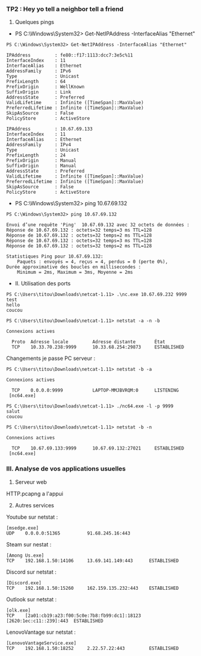 ### TP2 : Hey yo tell a neighbor tell a friend

1. Quelques pings

* PS C:\Windows\System32> Get-NetIPAddress -InterfaceAlias "Ethernet"

```
PS C:\Windows\System32> Get-NetIPAddress -InterfaceAlias "Ethernet"

IPAddress         : fe80::f17:1113:dcc7:3e5c%11
InterfaceIndex    : 11
InterfaceAlias    : Ethernet
AddressFamily     : IPv6
Type              : Unicast
PrefixLength      : 64
PrefixOrigin      : WellKnown
SuffixOrigin      : Link
AddressState      : Preferred
ValidLifetime     : Infinite ([TimeSpan]::MaxValue)
PreferredLifetime : Infinite ([TimeSpan]::MaxValue)
SkipAsSource      : False
PolicyStore       : ActiveStore

IPAddress         : 10.67.69.133
InterfaceIndex    : 11
InterfaceAlias    : Ethernet
AddressFamily     : IPv4
Type              : Unicast
PrefixLength      : 24
PrefixOrigin      : Manual
SuffixOrigin      : Manual
AddressState      : Preferred
ValidLifetime     : Infinite ([TimeSpan]::MaxValue)
PreferredLifetime : Infinite ([TimeSpan]::MaxValue)
SkipAsSource      : False
PolicyStore       : ActiveStore
```

* PS C:\Windows\System32> ping 10.67.69.132

```
PS C:\Windows\System32> ping 10.67.69.132

Envoi d’une requête 'Ping'  10.67.69.132 avec 32 octets de données :
Réponse de 10.67.69.132 : octets=32 temps=3 ms TTL=128
Réponse de 10.67.69.132 : octets=32 temps=2 ms TTL=128
Réponse de 10.67.69.132 : octets=32 temps=3 ms TTL=128
Réponse de 10.67.69.132 : octets=32 temps=2 ms TTL=128

Statistiques Ping pour 10.67.69.132:
    Paquets : envoyés = 4, reçus = 4, perdus = 0 (perte 0%),
Durée approximative des boucles en millisecondes :
    Minimum = 2ms, Maximum = 3ms, Moyenne = 2ms
```

* II. Utilisation des ports
 ```
PS C:\Users\titou\Downloads\netcat-1.11> .\nc.exe 10.67.69.232 9999
test
hello 
coucou
```

```
PS C:\Users\titou\Downloads\netcat-1.11> netstat -a -n -b

Connexions actives

  Proto  Adresse locale         Adresse distante       État
  TCP    10.33.70.238:9999      10.33.68.254:29873     ESTABLISHED
```

Changements je passe PC serveur :

```
PS C:\Users\titou\Downloads\netcat-1.11> netstat -b -a

Connexions actives

  TCP    0.0.0.0:9999           LAPTOP-MMJBVRQM:0      LISTENING
 [nc64.exe]

 ```

 ```
PS C:\Users\titou\Downloads\netcat-1.11> ./nc64.exe -l -p 9999
salut
coucou
```

```
PS C:\Users\titou\Downloads\netcat-1.11> netstat -b -n

Connexions actives

  TCP    10.67.69.133:9999      10.67.69.132:27021     ESTABLISHED
 [nc64.exe]
 ```

### III. Analyse de vos applications usuelles

1. Serveur web

HTTP.pcapng a l'appui

2. Autres services

Youtube sur netstat :  
```
[msedge.exe]
UDP    0.0.0.0:51365          91.68.245.16:443
```

Steam sur nestat :
``` 
[Among Us.exe]
TCP    192.168.1.50:14106     13.69.141.149:443      ESTABLISHED
```

Discord sur netstat :
```
[Discord.exe]
TCP    192.168.1.50:15260     162.159.135.232:443    ESTABLISHED
```

Outlook sur netstat : 
```
[olk.exe]
TCP    [2a01:cb19:a23:f00:5c0e:7b8:fb99:dc1]:18123  [2620:1ec:c11::239]:443  ESTABLISHED
```

LenovoVantage sur netstat : 
```
[LenovoVantageService.exe]
TCP    192.168.1.50:18252     2.22.57.22:443         ESTABLISHED
```
